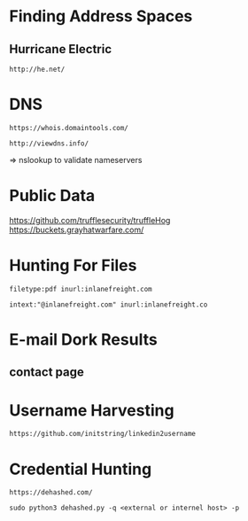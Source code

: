 # Finding Address Spaces
## Hurricane Electric
```
http://he.net/
```
# DNS
```
https://whois.domaintools.com/
```
```
http://viewdns.info/
```
=> nslookup to validate nameservers
# Public Data
https://github.com/trufflesecurity/truffleHog
https://buckets.grayhatwarfare.com/
# Hunting For Files
```
filetype:pdf inurl:inlanefreight.com
```
```
intext:"@inlanefreight.com" inurl:inlanefreight.co
```
# E-mail Dork Results
## contact page
# Username Harvesting
```
https://github.com/initstring/linkedin2username
```
# Credential Hunting
```
https://dehashed.com/
```
```
sudo python3 dehashed.py -q <external or internel host> -p
```